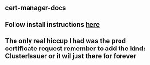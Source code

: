 ## cert-manager-docs

## Follow install instructions [here](https://cert-manager.io/docs/installation/kubernetes/)

## The only real hiccup I had was the prod certificate request remember to add the kind: ClusterIssuer or it wil just there for forever
